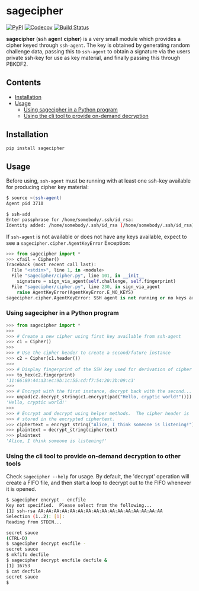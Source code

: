 # sagecipher

[![PyPI](https://img.shields.io/pypi/v/sagecipher.svg)](https://pypi.python.org/pypi/sagecipher)
[![Codecov](https://img.shields.io/codecov/c/github/p-sherratt/sagecipher/master.svg)](https://codecov.io/gh/p-sherratt/sagecipher)
[![Build Status](https://travis-ci.org/p-sherratt/sagecipher.svg?branch=master)](https://travis-ci.org/p-sherratt/sagecipher)

**sagecipher** (**s**sh **age**nt **cipher**) is a very small module which provides a cipher keyed through `ssh-agent`.  The key is obtained by generating random challenge data, passing this to `ssh-agent` to obtain a signature via the users private ssh-key for use as key material, and finally passing this through PBKDF2.

## Contents

* [Installation](#installation)
* [Usage](#usage)
  * [Using sagecipher in a Python program](#using-in-python)
  * [Using the cli tool to provide on-demand decryption](#cli)

## Installation
```sh
pip install sagecipher
```

## Usage <a name='usage'></a>

Before using, `ssh-agent` must be running with at least one ssh-key available for producing cipher key material:

```sh
$ source <(ssh-agent)
Agent pid 3710

$ ssh-add
Enter passphrase for /home/somebody/.ssh/id_rsa:
Identity added: /home/somebody/.ssh/id_rsa (/home/somebody/.ssh/id_rsa)
```

If `ssh-agent` is not available or does not have any keys available, expect to see a
`sagecipher.cipher.AgentKeyError` Exception:

```python
>>> from sagecipher import *
>>> cfail = Cipher()
Traceback (most recent call last):
  File "<stdin>", line 1, in <module>
  File "sagecipher/cipher.py", line 101, in __init__
    signature = sign_via_agent(self.challenge, self.fingerprint)
  File "sagecipher/cipher.py", line 230, in sign_via_agent
    raise AgentKeyError(AgentKeyError.E_NO_KEYS)
sagecipher.cipher.AgentKeyError: SSH agent is not running or no keys are available
```

### Using sagecipher in a Python program <a name='using-in-python'></a>

```python
>>> from sagecipher import *
>>>
>>> # Create a new cipher using first key available from ssh-agent
>>> c1 = Cipher()
>>> 
>>> # Use the cipher header to create a second/future instance
>>> c2 = Cipher(c1.header())
>>>    
>>> # Display fingerprint of the SSH key used for derivation of cipher key
>>> to_hex(c2.fingerprint)
'11:66:89:44:a3:ec:9b:1c:55:cd:f7:54:20:3b:09:c3'
>>>
>>> # Encrypt with the first instance, decrypt back with the second...
>>> unpad(c2.decrypt_string(c1.encrypt(pad("Hello, cryptic world!"))))
'Hello, cryptic world!'
>>>
>>> # Encrypt and decrypt using helper methods.  The cipher header is
>>> # stored in the encrypted ciphertext.
>>> ciphertext = encrypt_string("Alice, I think someone is listening!")
>>> plaintext = decrypt_string(ciphertext)
>>> plaintext
'Alice, I think someone is listening!'
```

### Using the cli tool to provide on-demand decryption to other tools <a name='cli'></a>

Check `sagecipher --help` for usage. By default, the 'decrypt' operation will create a FIFO file, and then start a loop to decrypt out to the FIFO whenever it is opened.

```sh
$ sagecipher encrypt - encfile
Key not specified.  Please select from the following...
[1] ssh-rsa AA:AA:AA:AA:AA:AA:AA:AA:AA:AA:AA:AA:AA:AA:AA:AA
Selection (1..2): [1]: 
Reading from STDIN...

secret sauce
(CTRL-D)
$ sagecipher decrypt encfile -
secret sauce
$ mkfifo decfile
$ sagecipher decrypt encfile decfile &
[1] 16753
$ cat decfile
secret sauce
$
```

